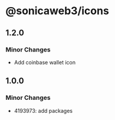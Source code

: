 # @sonicaweb3/icons

## 1.2.0

### Minor Changes

- Add coinbase wallet icon

## 1.0.0

### Minor Changes

- 4193973: add packages

